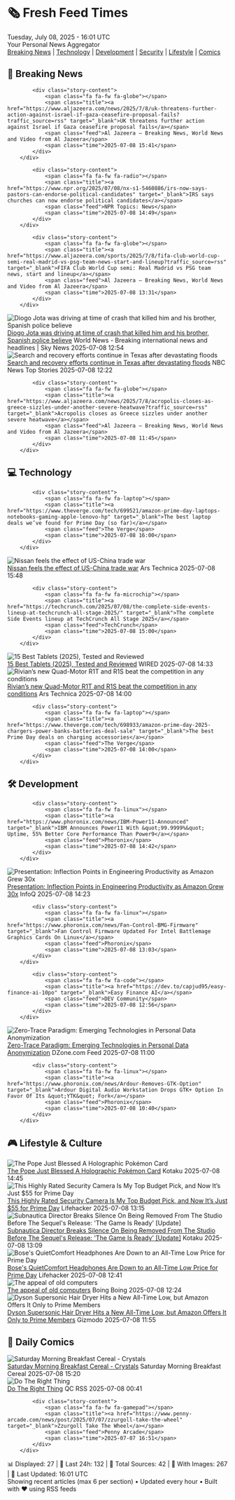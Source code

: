<!-- Processing 54 RSS feeds at 2025-07-08 16:01:41 UTC -->
<!-- Processing: XKCD -->
<!-- Processing: Saturday Morning Breakfast Cereal -->
<!-- Processing: Penny Arcade -->
<!-- Processing: Garfield -->
<!-- Processing: Dilbert -->
<!-- Processing: Girl Genius -->
<!-- Processing: Dinosaur Comics -->
<!-- Processing: BBC Breaking News -->
<!-- Processing: Al Jazeera Breaking News -->
<!-- Processing: CBC News -->
<!-- Error processing https://rss.cbc.ca/lineup/topstories.xml: The read operation timed out -->
<!-- Processing: Reuters Top News -->
<!-- Processing: Reuters World News -->
<!-- Processing: Associated Press Breaking -->
<!-- Processing: ABC News Breaking -->
<!-- Processing: NBC News Breaking -->
<!-- Processing: Guardian World News -->
<!-- Processing: The Verge -->
<!-- Processing: Ars Technica -->
<!-- Processing: O'Reilly Radar -->
<!-- Processing: Slashdot -->
<!-- Processing: StackOverflow Blog -->
<!-- Processing: OMG! Ubuntu -->
<!-- Processing: DistroWatch -->
<!-- Processing: Red Hat Blog -->
<!-- Processing: GitHub Blog -->
<!-- Processing: InfoQ -->
<!-- Processing: Martin Fowler -->
<!-- Processing: Boing Boing -->
<!-- Processing: Krebs on Security -->
<!-- Generated 5 new posts out of 29 feeds processed -->
<div class="newspaper-header">
    <h1 class="newspaper-title">🗞️ Fresh Feed Times</h1>
    <div class="newspaper-date">Tuesday, July 08, 2025 - 16:01 UTC</div>
    <div class="newspaper-subtitle">Your Personal News Aggregator</div>
</div>

<div class="newspaper-nav">
    <a href="#breaking">Breaking News</a> |
    <a href="#tech">Technology</a> |
    <a href="#dev">Development</a> |
    <a href="#security">Security</a> |
    <a href="#lifestyle">Lifestyle</a> |
    <a href="#webcomics">Comics</a>
</div>

<div class="news-section breaking-news" id="breaking">
<h2 class="section-header">🚨 Breaking News</h2>
<div class="stories-container">
<div class="story">
            
            <div class="story-content">
                <span class="fa fa-fw fa-globe"></span>
                <span class="title"><a href="https://www.aljazeera.com/news/2025/7/8/uk-threatens-further-action-against-israel-if-gaza-ceasefire-proposal-fails?traffic_source=rss" target="_blank">UK threatens further action against Israel if Gaza ceasefire proposal fails</a></span>
                <span class="feed">Al Jazeera – Breaking News, World News and Video from Al Jazeera</span>
                <span class="time">2025-07-08 15:41</span>
            </div>
        </div>
<div class="story">
            
            <div class="story-content">
                <span class="fa fa-fw fa-radio"></span>
                <span class="title"><a href="https://www.npr.org/2025/07/08/nx-s1-5460886/irs-now-says-pastors-can-endorse-political-candidates" target="_blank">IRS says churches can now endorse political candidates</a></span>
                <span class="feed">NPR Topics: News</span>
                <span class="time">2025-07-08 14:49</span>
            </div>
        </div>
<div class="story">
            
            <div class="story-content">
                <span class="fa fa-fw fa-globe"></span>
                <span class="title"><a href="https://www.aljazeera.com/sports/2025/7/8/fifa-club-world-cup-semi-real-madrid-vs-psg-team-news-start-and-lineup?traffic_source=rss" target="_blank">FIFA Club World Cup semi: Real Madrid vs PSG team news, start and lineup</a></span>
                <span class="feed">Al Jazeera – Breaking News, World News and Video from Al Jazeera</span>
                <span class="time">2025-07-08 13:31</span>
            </div>
        </div>
<div class="story">
            <img src="https://e3.365dm.com/25/04/1920x1080/skynews-breaking-news-breaking_6875336.png?20250707143109" alt="Diogo Jota was driving at time of crash that killed him and his brother, Spanish police believe" class="story-image" loading="lazy" onerror="this.style.display='none'">
            <div class="story-content">
                <span class="fa fa-fw fa-satellite"></span>
                <span class="title"><a href="https://news.sky.com/story/diogo-jota-was-driving-at-time-of-crash-that-killed-him-and-his-brother-spanish-police-believe-13394066" target="_blank">Diogo Jota was driving at time of crash that killed him and his brother, Spanish police believe</a></span>
                <span class="feed">World News - Breaking international news and headlines | Sky News</span>
                <span class="time">2025-07-08 12:54</span>
            </div>
        </div>
<div class="story">
            <img src="https://media-cldnry.s-nbcnews.com/image/upload/t_fit_1500w/mpx/2704722219/2025_07/1751977350513_now_mnn_jay_gray_texas_floods_latest_250708_1920x1080-v70wdp.jpg" alt="Search and recovery efforts continue in Texas after devastating floods" class="story-image" loading="lazy" onerror="this.style.display='none'">
            <div class="story-content">
                <span class="fa fa-fw fa-broadcast-tower"></span>
                <span class="title"><a href="https://www.nbcnews.com/now/video/search-and-recovery-efforts-continue-in-texas-after-devastating-floods-242843205685" target="_blank">Search and recovery efforts continue in Texas after devastating floods</a></span>
                <span class="feed">NBC News Top Stories</span>
                <span class="time">2025-07-08 12:22</span>
            </div>
        </div>
<div class="story">
            
            <div class="story-content">
                <span class="fa fa-fw fa-globe"></span>
                <span class="title"><a href="https://www.aljazeera.com/news/2025/7/8/acropolis-closes-as-greece-sizzles-under-another-severe-heatwave?traffic_source=rss" target="_blank">Acropolis closes as Greece sizzles under another severe heatwave</a></span>
                <span class="feed">Al Jazeera – Breaking News, World News and Video from Al Jazeera</span>
                <span class="time">2025-07-08 11:45</span>
            </div>
        </div>
</div>
</div>
<div class="news-section tech-news" id="tech">
<h2 class="section-header">💻 Technology</h2>
<div class="stories-container">
<div class="story">
            
            <div class="story-content">
                <span class="fa fa-fw fa-laptop"></span>
                <span class="title"><a href="https://www.theverge.com/tech/699521/amazon-prime-day-laptops-notebooks-gaming-apple-lenovo-hp" target="_blank">The best laptop deals we’ve found for Prime Day (so far)</a></span>
                <span class="feed">The Verge</span>
                <span class="time">2025-07-08 16:00</span>
            </div>
        </div>
<div class="story">
            <img src="https://cdn.arstechnica.net/wp-content/uploads/2025/07/250326-01_US-Nissan-Range-Teaser-source-500x500.jpg" alt="Nissan feels the effect of US-China trade war" class="story-image" loading="lazy" onerror="this.style.display='none'">
            <div class="story-content">
                <span class="fa fa-fw fa-cog"></span>
                <span class="title"><a href="https://arstechnica.com/cars/2025/07/nissan-feels-the-effect-of-us-china-trade-war/" target="_blank">Nissan feels the effect of US-China trade war</a></span>
                <span class="feed">Ars Technica</span>
                <span class="time">2025-07-08 15:48</span>
            </div>
        </div>
<div class="story">
            
            <div class="story-content">
                <span class="fa fa-fw fa-microchip"></span>
                <span class="title"><a href="https://techcrunch.com/2025/07/08/the-complete-side-events-lineup-at-techcrunch-all-stage-2025/" target="_blank">The complete Side Events lineup at TechCrunch All Stage 2025</a></span>
                <span class="feed">TechCrunch</span>
                <span class="time">2025-07-08 15:00</span>
            </div>
        </div>
<div class="story">
            <img src="https://media.wired.com/photos/686bcfae99b649e456489b06/master/pass/The%20Best%20Tablets%20for%20Work%20and%20Play.png" alt="15 Best Tablets (2025), Tested and Reviewed" class="story-image" loading="lazy" onerror="this.style.display='none'">
            <div class="story-content">
                <span class="fa fa-fw fa-bolt"></span>
                <span class="title"><a href="https://www.wired.com/gallery/the-best-tablets/" target="_blank">15 Best Tablets (2025), Tested and Reviewed</a></span>
                <span class="feed">WIRED</span>
                <span class="time">2025-07-08 14:33</span>
            </div>
        </div>
<div class="story">
            <img src="https://cdn.arstechnica.net/wp-content/uploads/2025/07/2026-Rivian-Quad-Motor-first-drive-005-500x500.jpg" alt="Rivian’s new Quad-Motor R1T and R1S beat the competition in any conditions" class="story-image" loading="lazy" onerror="this.style.display='none'">
            <div class="story-content">
                <span class="fa fa-fw fa-cog"></span>
                <span class="title"><a href="https://arstechnica.com/cars/2025/07/rivians-new-quad-motor-r1t-and-r1s-beat-the-competition-in-any-conditions/" target="_blank">Rivian’s new Quad-Motor R1T and R1S beat the competition in any conditions</a></span>
                <span class="feed">Ars Technica</span>
                <span class="time">2025-07-08 14:00</span>
            </div>
        </div>
<div class="story">
            
            <div class="story-content">
                <span class="fa fa-fw fa-laptop"></span>
                <span class="title"><a href="https://www.theverge.com/tech/698933/amazon-prime-day-2025-chargers-power-banks-batteries-deal-sale" target="_blank">The best Prime Day deals on charging accessories</a></span>
                <span class="feed">The Verge</span>
                <span class="time">2025-07-08 14:00</span>
            </div>
        </div>
</div>
</div>
<div class="news-section dev-news" id="dev">
<h2 class="section-header">🛠️ Development</h2>
<div class="stories-container">
<div class="story">
            
            <div class="story-content">
                <span class="fa fa-fw fa-linux"></span>
                <span class="title"><a href="https://www.phoronix.com/news/IBM-Power11-Announced" target="_blank">IBM Announces Power11 With &quot;99.9999%&quot; Uptime, 55% Better Core Performance Than Power9</a></span>
                <span class="feed">Phoronix</span>
                <span class="time">2025-07-08 14:42</span>
            </div>
        </div>
<div class="story">
            <img src="https://res.infoq.com/presentations/amazon-growth-productivity/en/mediumimage/carlos-arguelles-medium-1751622085660.jpeg" alt="Presentation: Inflection Points in Engineering Productivity as Amazon Grew 30x" class="story-image" loading="lazy" onerror="this.style.display='none'">
            <div class="story-content">
                <span class="fa fa-fw fa-info-circle"></span>
                <span class="title"><a href="https://www.infoq.com/presentations/amazon-growth-productivity/?utm_campaign=infoq_content&utm_source=infoq&utm_medium=feed&utm_term=global" target="_blank">Presentation: Inflection Points in Engineering Productivity as Amazon Grew 30x</a></span>
                <span class="feed">InfoQ</span>
                <span class="time">2025-07-08 14:23</span>
            </div>
        </div>
<div class="story">
            
            <div class="story-content">
                <span class="fa fa-fw fa-linux"></span>
                <span class="title"><a href="https://www.phoronix.com/news/Fan-Control-BMG-Firmware" target="_blank">Fan Control Firmware Updated For Intel Battlemage Graphics Cards On Linux</a></span>
                <span class="feed">Phoronix</span>
                <span class="time">2025-07-08 13:03</span>
            </div>
        </div>
<div class="story">
            
            <div class="story-content">
                <span class="fa fa-fw fa-code"></span>
                <span class="title"><a href="https://dev.to/capjud95/easy-finance-ai-10po" target="_blank">Easy Finance AI</a></span>
                <span class="feed">DEV Community</span>
                <span class="time">2025-07-08 12:56</span>
            </div>
        </div>
<div class="story">
            <img src="https://dz2cdn1.dzone.com/thumbnail?fid=18495381&w=600" alt="Zero-Trace Paradigm: Emerging Technologies in Personal Data Anonymization" class="story-image" loading="lazy" onerror="this.style.display='none'">
            <div class="story-content">
                <span class="fa fa-fw fa-newspaper"></span>
                <span class="title"><a href="https://dzone.com/articles/zero-trace-paradigm-emerging-technologies-in-perso" target="_blank">Zero-Trace Paradigm: Emerging Technologies in Personal Data Anonymization</a></span>
                <span class="feed">DZone.com Feed</span>
                <span class="time">2025-07-08 11:00</span>
            </div>
        </div>
<div class="story">
            
            <div class="story-content">
                <span class="fa fa-fw fa-linux"></span>
                <span class="title"><a href="https://www.phoronix.com/news/Ardour-Removes-GTK-Option" target="_blank">Ardour Digital Audio Workstation Drops GTK+ Option In Favor Of Its &quot;YTK&quot; Fork</a></span>
                <span class="feed">Phoronix</span>
                <span class="time">2025-07-08 10:40</span>
            </div>
        </div>
</div>
</div>
<div class="news-section lifestyle-news" id="lifestyle">
<h2 class="section-header">🎮 Lifestyle & Culture</h2>
<div class="stories-container">
<div class="story">
            <img src="https://i.kinja-img.com/image/upload/c_fit,q_80,w_636/3a79e68152efc08c8650c1451f4448b3.jpg" alt="The Pope Just Blessed A Holographic Pokémon Card" class="story-image" loading="lazy" onerror="this.style.display='none'">
            <div class="story-content">
                <span class="fa fa-fw fa-gamepad"></span>
                <span class="title"><a href="https://kotaku.com/pope-leo-xiv-pokemon-card-autograph-popplio-meme-1851785788" target="_blank">The Pope Just Blessed A Holographic Pokémon Card</a></span>
                <span class="feed">Kotaku</span>
                <span class="time">2025-07-08 14:45</span>
            </div>
        </div>
<div class="story">
            <img src="https://lifehacker.com/imagery/articles/01JZMXJPARD18A2VT7R82Z29YF/hero-image.png" alt="This Highly Rated Security Camera Is My Top Budget Pick, and Now It’s Just $55 for Prime Day" class="story-image" loading="lazy" onerror="this.style.display='none'">
            <div class="story-content">
                <span class="fa fa-fw fa-life-ring"></span>
                <span class="title"><a href="https://lifehacker.com/tech/this-tplink-security-camera-is-55-for-prime-day-2025?utm_medium=RSS" target="_blank">This Highly Rated Security Camera Is My Top Budget Pick, and Now It’s Just $55 for Prime Day</a></span>
                <span class="feed">Lifehacker</span>
                <span class="time">2025-07-08 13:15</span>
            </div>
        </div>
<div class="story">
            <img src="https://i.kinja-img.com/image/upload/c_fit,q_80,w_636/b619a6693167c41cf747854fac71e557.png" alt="Subnautica Director Breaks Silence On Being Removed From The Studio Before The Sequel&#x27;s Release: &#x27;The Game Is Ready&#x27; [Update]" class="story-image" loading="lazy" onerror="this.style.display='none'">
            <div class="story-content">
                <span class="fa fa-fw fa-gamepad"></span>
                <span class="title"><a href="https://kotaku.com/subnautica-2-unknown-worlds-krafton-early-access-1851785764" target="_blank">Subnautica Director Breaks Silence On Being Removed From The Studio Before The Sequel&#x27;s Release: &#x27;The Game Is Ready&#x27; [Update]</a></span>
                <span class="feed">Kotaku</span>
                <span class="time">2025-07-08 13:09</span>
            </div>
        </div>
<div class="story">
            <img src="https://lifehacker.com/imagery/articles/01JZMPPHGEMKXJW4Z7ARRM0N62/hero-image.png" alt="Bose&#x27;s QuietComfort Headphones Are Down to an All-Time Low Price for Prime Day" class="story-image" loading="lazy" onerror="this.style.display='none'">
            <div class="story-content">
                <span class="fa fa-fw fa-life-ring"></span>
                <span class="title"><a href="https://lifehacker.com/tech/bose-quietcomfort-headphones-prime-day-2025?utm_medium=RSS" target="_blank">Bose&#x27;s QuietComfort Headphones Are Down to an All-Time Low Price for Prime Day</a></span>
                <span class="feed">Lifehacker</span>
                <span class="time">2025-07-08 12:41</span>
            </div>
        </div>
<div class="story">
            <img src="https://i0.wp.com/boingboing.net/wp-content/uploads/2025/07/background.jpg?fit=1600%2C1000&amp;quality=60&amp;ssl=1" alt="The appeal of old computers" class="story-image" loading="lazy" onerror="this.style.display='none'">
            <div class="story-content">
                <span class="fa fa-fw fa-arrow-right"></span>
                <span class="title"><a href="https://boingboing.net/2025/07/08/the-appeal-of-old-computers.html" target="_blank">The appeal of old computers</a></span>
                <span class="feed">Boing Boing</span>
                <span class="time">2025-07-08 12:24</span>
            </div>
        </div>
<div class="story">
            <img src="https://gizmodo.com/app/uploads/2025/07/dyson-hair-dryer.jpg" alt="Dyson Supersonic Hair Dryer Hits a New All-Time Low, but Amazon Offers It Only to Prime Members" class="story-image" loading="lazy" onerror="this.style.display='none'">
            <div class="story-content">
                <span class="fa fa-fw fa-computer"></span>
                <span class="title"><a href="https://gizmodo.com/dyson-supersonic-hair-dryer-hits-a-new-all-time-low-but-amazon-offers-it-only-to-prime-members-2000625565" target="_blank">Dyson Supersonic Hair Dryer Hits a New All-Time Low, but Amazon Offers It Only to Prime Members</a></span>
                <span class="feed">Gizmodo</span>
                <span class="time">2025-07-08 11:55</span>
            </div>
        </div>
</div>
</div>
<div class="news-section webcomics-section" id="webcomics">
<h2 class="section-header">🎨 Daily Comics</h2>
<div class="stories-container">
<div class="story">
            <img src="https://www.smbc-comics.com/comics/1751598495-20250708.png" alt="Saturday Morning Breakfast Cereal - Crystals" class="story-image" loading="lazy" onerror="this.style.display='none'">
            <div class="story-content">
                <span class="fa fa-fw fa-smile"></span>
                <span class="title"><a href="https://www.smbc-comics.com/comic/crystals" target="_blank">Saturday Morning Breakfast Cereal - Crystals</a></span>
                <span class="feed">Saturday Morning Breakfast Cereal</span>
                <span class="time">2025-07-08 15:20</span>
            </div>
        </div>
<div class="story">
            <img src="http://www.questionablecontent.net/comics/5608.png" alt="Do The Right Thing" class="story-image" loading="lazy" onerror="this.style.display='none'">
            <div class="story-content">
                <span class="fa fa-fw fa-music"></span>
                <span class="title"><a href="http://questionablecontent.net/view.php?comic=5608" target="_blank">Do The Right Thing</a></span>
                <span class="feed">QC RSS</span>
                <span class="time">2025-07-08 00:41</span>
            </div>
        </div>
<div class="story">
            
            <div class="story-content">
                <span class="fa fa-fw fa-gamepad"></span>
                <span class="title"><a href="https://www.penny-arcade.com/news/post/2025/07/07/zzurgoll-take-the-wheel" target="_blank">Zzurgoll Take The Wheel</a></span>
                <span class="feed">Penny Arcade</span>
                <span class="time">2025-07-07 16:51</span>
            </div>
        </div>
</div>
</div>

<div class="newspaper-footer">
    <div class="stats">
        📊 Displayed: 27 | 📅 Last 24h: 132 | 📡 Total Sources: 42 | 📸 With Images: 267 |
        🔄 Last Updated: 16:01 UTC
    </div>
    <div class="footer-note">
        Showing recent articles (max 6 per section) • Updated every hour • Built with ❤️ using RSS feeds
    </div>
</div>
